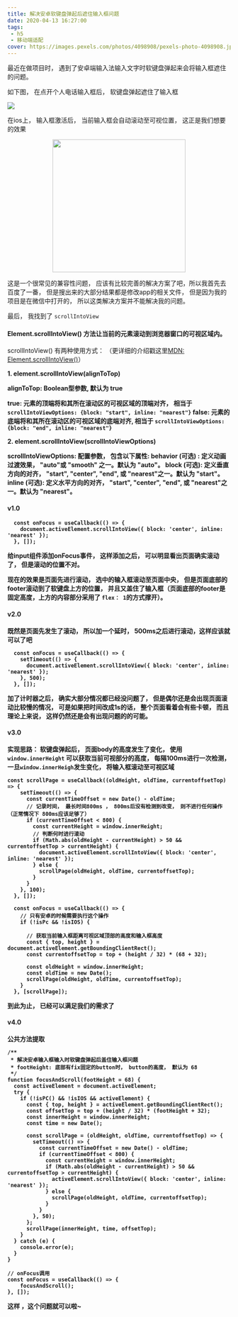 ```yaml
---
title: 解决安卓软键盘弹起后遮住输入框问题
date: 2020-04-13 16:27:00
tags:
 - h5
 - 移动端适配
cover: https://images.pexels.com/photos/4098908/pexels-photo-4098908.jpeg?auto=compress&cs=tinysrgb&dpr=2&w=500
---
```


最近在做项目时， 遇到了安卓端输入法输入文字时软键盘弹起来会将输入框遮住的问题。

如下图， 在点开个人电话输入框后， 软键盘弹起遮住了输入框

![](https://tva1.sinaimg.cn/large/007S8ZIlly1gds8rh3d5zj317t0u07wh.jpg)

在ios上， 输入框激活后， 当前输入框会自动滚动至可视位置， 这正是我们想要的效果

<div align=center>
<img src="https://tva1.sinaimg.cn/large/007S8ZIlly1gds8yquaxtj30jm0y2tdr.jpg" width = "300" height = "300" div align=center />
</div>


这是一个很常见的兼容性问题， 应该有比较完善的解决方案了吧，所以我首先去百度了一番， 但是搜出来的大部分结果都是修改app的相关文件， 但是因为我的项目是在微信中打开的， 所以这类解决方案并不能解决我的问题。

最后， 我找到了 `scrollIntoView`

#### Element.scrollIntoView() 方法让当前的元素滚动到浏览器窗口的可视区域内。

scrollIntoView() 有两种使用方式： （更详细的介绍戳这里[MDN: Element.scrollIntoView()][0]）

<b>1. element.scrollIntoView(alignToTop)<b>

alignToTop:  Boolean型参数, 默认为 true

true: 元素的顶端将和其所在滚动区的可视区域的顶端对齐， 相当于 `scrollIntoViewOptions: {block: "start", inline: "nearest"}`
false: 元素的底端将和其所在滚动区的可视区域的底端对齐, 相当于 `scrollIntoViewOptions: {block: "end", inline: "nearest"}`

<b>2. element.scrollIntoView(scrollIntoViewOptions)<b>

scrollIntoViewOptions: 配置参数， 包含以下属性:
behavior (可选) : 定义动画过渡效果， "auto"或 "smooth" 之一。默认为 "auto"。
block (可选): 定义垂直方向的对齐， "start", "center", "end", 或 "nearest"之一。默认为 "start"。
inline (可选): 定义水平方向的对齐， "start", "center", "end", 或 "nearest"之一。默认为 "nearest"。


#### v1.0

```
  const onFocus = useCallback(() => {
    document.activeElement.scrollIntoView({ block: 'center', inline: 'nearest' });
  }, []);
```

给input组件添加onFocus事件， 这样添加之后， 可以明显看出页面确实滚动了， 但是滚动的位置不对。

现在的效果是页面先进行滚动， 选中的输入框滚动至页面中央， 但是页面底部的footer滚动到了软键盘上方的位置， 并且又盖住了输入框（页面底部的footer是固定高度，上方的内容部分采用了 `flex： 1`的方式撑开）。


#### v2.0

既然是页面先发生了滚动， 所以加一个延时， 500ms之后进行滚动，这样应该就可以了吧

```
  const onFocus = useCallback(() => {
    setTimeout(() => {
      document.activeElement.scrollIntoView({ block: 'center', inline: 'nearest' });
    }, 500);
  }, []);
```

加了计时器之后， 确实大部分情况都已经没问题了， 但是偶尔还是会出现页面滚动比较慢的情况， 可是如果把时间改成1s的话， 整个页面看着会有些卡顿， 而且理论上来说， 这样仍然还是会有出现问题的的可能。

#### v3.0

实现思路：
软键盘弹起后， 页面body的高度发生了变化， 使用 `window.innerHeight` 可以获取当前可视部分的高度， 每隔100ms进行一次检测， 一旦`window.innerHeigh`发生变化， 将输入框滚动至可视区域

```
const scrollPage = useCallback((oldHeight, oldTime, currentoffsetTop) => {
    setTimeout(() => {
      const currentTimeOffset = new Date() - oldTime;
      // 记录时间， 最长时间800ms ， 800ms后没有检测到改变， 则不进行任何操作（正常情况下 800ms应该足够了）
      if (currentTimeOffset < 800) {
        const currentHeight = window.innerHeight;
        // 判断何时进行滚动
        if (Math.abs(oldHeight - currentHeight) > 50 && currentoffsetTop > currentHeight) {
          document.activeElement.scrollIntoView({ block: 'center', inline: 'nearest' });
        } else {
          scrollPage(oldHeight, oldTime, currentoffsetTop);
        }
      }
    }, 100);
  }, []);

  const onFocus = useCallback(() => {
    // 只有安卓的时候需要执行这个操作
    if (!isPc && !isIOS) {

      // 获取当前输入框距离可视区域顶部的高度和输入框高度
      const { top, height } = document.activeElement.getBoundingClientRect();
      const currentoffsetTop = top + (height / 32) * (68 + 32);

      const oldHeight = window.innerHeight;
      const oldTime = new Date();
      scrollPage(oldHeight, oldTime, currentoffsetTop);
    }
  }, [scrollPage]);
```

到此为止， 已经可以满足我们的需求了

#### v4.0

公共方法提取

```
/**
 * 解决安卓输入框输入时软键盘弹起后盖住输入框问题
 * footHeight: 底部有fix固定的button时， button的高度， 默认为 68
 */
function focusAndScroll(footHeight = 68) {
  const activeElement = document.activeElement;
  try {
    if (!isPC() && !isIOS && activeElement) {
      const { top, height } = activeElement.getBoundingClientRect();
      const offsetTop = top + (height / 32) * (footHeight + 32);
      const innerHeight = window.innerHeight;
      const time = new Date();

      const scrollPage = (oldHeight, oldTime, currentoffsetTop) => {
        setTimeout(() => {
          const currentTimeOffset = new Date() - oldTime;
          if (currentTimeOffset < 800) {
            const currentHeight = window.innerHeight;
            if (Math.abs(oldHeight - currentHeight) > 50 && currentoffsetTop > currentHeight) {
              activeElement.scrollIntoView({ block: 'center', inline: 'nearest' });
            } else {
              scrollPage(oldHeight, oldTime, currentoffsetTop);
            }
          }
        }, 50);
      };
      scrollPage(innerHeight, time, offsetTop);
    }
  } catch (e) {
    console.error(e);
  }
}

// onFocus调用
const onFocus = useCallback(() => {
    focusAndScroll();
}, []);
```

这样 ，这个问题就可以啦~




[0]: https://developer.mozilla.org/zh-CN/docs/Web/API/Element/scrollIntoView